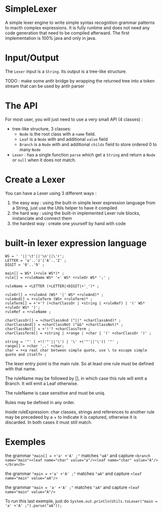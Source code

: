 # SimpleLexer
A simple lexer engine to write simple syntax recognition grammar patterns to macth complex expressions. It is fully runtime and does not need any code generation that need to be compiled afterward. The first implementation is 100% java and only in java.

# Input/Output
The `Lexer` input is a `String`. Its output is a tree-like structure.

TODO : make some antlr bridge by wrapping the returned tree into a token stream that can be used by antlr parser

# The API
For most user, you will just need to use a very small API (4 classes) :
* tree-like structure, 3 classes:
  * `Node` is the root class with a `name` field.
  * `Leaf` is a `Node` with and additional `value` field
  * `Branch` is a `Node` with and additional `childs` field to store ordered 0 to many `Node`
* `Lexer` : has a single function `parse` which get a `String` and return a `Node` or `null` when it does not match.

# Create a Lexer
You can have a Lexer using 3 different ways :
  1. the easy way : using the built-in simple lexer expression language from a String, just use the Utils helper to have it compiled 
  2. the hard way : using the built-in implemented Lexer rule blocks, instanciate and connect them
  3. the hardest way : create one yourself by hand with code

# built-in lexer expression language
    WS = ' '||'\t'||'\n'||\'r';
    LETTER = 'a'..'z'|'A'..'Z' ;
    DIGIT = '0'..'9' ;
    
    main[] = WS* (+rule WS*)* ;
    rule[] = +ruleName WS* '=' WS* +ruleOr WS* ';' ;
    
    ruleName = +LETTER (+LETTER|+DIGIT|+'_')* ;
    
    ruleOr[] = +ruleAnd (WS* '|' WS* +ruleAnd)* ;
    ruleAnd[] = +ruleTerm (WS+ +ruleTerm)* ;
    ruleTerm[] = +'+'? (+charClassOr | +string | +ruleRef) | '(' WS* +ruleOr WS* ')';
    ruleRef = +ruleName ;
    
    charClassOr[] = +charClassAnd ("||" +charClassAnd)* ;
    charClassAnd[] = +charClassNot ("&&" +charClassNot)* ;
    charClassNot[] = +'!'? +charClassTerm ;
    charClassTerm[] = +string | +range | +char | '(' +charClassOr ')' ;
    
    string = '"' ( +!('"'||'\') | '\' +('"'||'\')) '"' ;
    range[] = +char '..' +char;
    char = +<a real char between simple quote, use \ to escape simple quote and itself> ;

The lexer entry point is the main rule. So at least one rule must be defined with that name.

The ruleName may be followed by [], in which case this rule will emit a Branch. It will emit a Leaf otherwise.

The ruleName is case sensitive and must be uniq.

Rules may be defined in any order.

Inside ruleExpression: char classes, strings and references to another rule may be precedeed by a + to indicate it is captured, otherwise it is discarded. In both cases it must still match.

# Exemples
the grammar `"main[] = +'a' +'A' ;"` matches `"aA"` and capture `<branch name="main"><leaf name="char" value="a"/><leaf name="char" value="A"/></branch>`

the grammar `"main = +'a' +'A' ;"` matches `"aA"` and capture `<leaf name="main" value="aA"/>`

the grammar `"main = 'a' +'A' ;"` matches `"aA"` and capture `<leaf name="main" value="A"/>`

To run this last exemple, just do `System.out.println(Utils.toLexer("main = 'a' +'A' ;").parse("aA"));`
